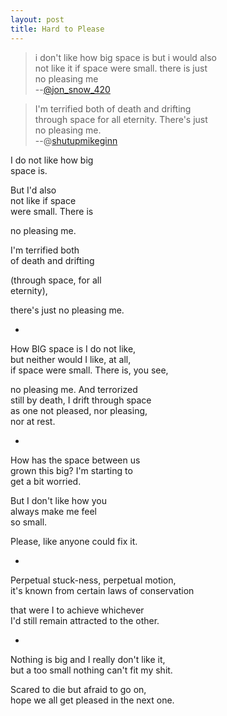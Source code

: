```yaml
---
layout: post
title: Hard to Please
---
```


> i don't like how big space is but i would also  
> not like it if space were small. there is just  
> no pleasing me  
> --[@jon_snow_420](https://twitter.com/jon_snow_420/status/589933490277208064)   

> I'm terrified both of death and drifting  
> through space for all eternity. There's just  
> no pleasing me.  
> --@[shutupmikeginn](https://twitter.com/shutupmikeginn/status/523625612754563072)  

    
I do not like how big  
space is.  

But I'd also  
not like if space  
were small. There is  
  
no pleasing me.  

I'm terrified both  
of death and drifting  
  
(through space, for all  
eternity),  
  
there's just no pleasing me.  

*

How BIG space is I do not like,  
but neither would I like, at all,  
if space were small. There is, you see,  
  
no pleasing me. And terrorized  
still by death, I drift through space  
as one not pleased, nor pleasing,  
nor at rest.  

*

How has the space between us  
grown this big? I'm starting to  
get a bit worried.  
  
But I don't like how you   
always make me feel  
so small.  
  
Please, like anyone could fix it.  

*

Perpetual stuck-ness, perpetual motion,  
it's known from certain laws of conservation  
  
that were I to achieve whichever  
I'd still remain attracted to the other.  

*

Nothing is big and I really don't like it,  
but a too small nothing can't fit my shit.  
  
Scared to die but afraid to go on,  
hope we all get pleased in the next one.  
